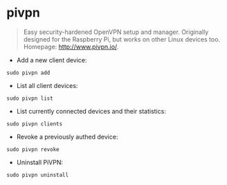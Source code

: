 # pivpn

> Easy security-hardened OpenVPN setup and manager.
> Originally designed for the Raspberry Pi, but works on other Linux devices too.
> Homepage: <http://www.pivpn.io/>.

- Add a new client device:

`sudo pivpn add`

- List all client devices:

`sudo pivpn list`

- List currently connected devices and their statistics:

`sudo pivpn clients`

- Revoke a previously authed device:

`sudo pivpn revoke`

- Uninstall PiVPN:

`sudo pivpn uninstall`
